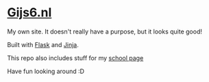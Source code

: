# [Gijs6.nl](https://www.gijs6.nl)

My own site. It doesn't really have a purpose, but it looks quite good!

Built with [Flask](https://github.com/pallets/flask) and [Jinja](https://github.com/pallets/jinja).

This repo also includes stuff for my [school page](https://www.gijs6.nl/school)

Have fun looking around :D
